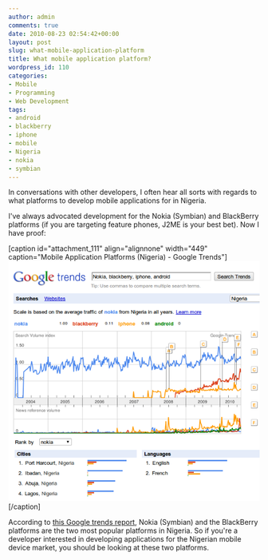 ```yaml
---
author: admin
comments: true
date: 2010-08-23 02:54:42+00:00
layout: post
slug: what-mobile-application-platform
title: What mobile application platform?
wordpress_id: 110
categories:
- Mobile
- Programming
- Web Development
tags:
- android
- blackberry
- iphone
- mobile
- Nigeria
- nokia
- symbian
---
```


In conversations with other developers, I often hear all sorts with regards to what platforms to develop mobile applications for in Nigeria.

I've always advocated development for the Nokia (Symbian) and BlackBerry platforms (if you are targeting feature phones, J2ME is your best bet). Now I have proof:

[caption id="attachment_111" align="alignnone" width="449" caption="Mobile Application Platforms (Nigeria) - Google Trends"][![Mobile Application Platforms (Nigeria) - Google Trends](/public/uploads/2010/08/google-trends-mobile-development-platforms.png)](/public/uploads/2010/08/google-trends-mobile-development-platforms.png)[/caption]

According to [this Google trends report](http://trends.google.com/trends?q=Nokia,+blackberry,+iphone,+android&ctab=0&geo=ng&date=all&sort=0), Nokia (Symbian) and the BlackBerry platforms are the two most popular platforms in Nigeria. So if you're a developer interested in developing applications for the Nigerian mobile device market, you should be looking at these two platforms.
